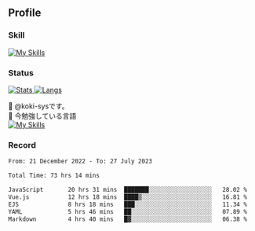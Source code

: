 ## Profile
### Skill
[![My Skills](https://skillicons.dev/icons?i=html,css,javascript,php,java,nodejs,react,bootstrap,docker,laravel,git,github,githubactions,materialui&theme=dark)](https://skillicons.dev)<br>
### Status
[![Stats](https://github-readme-stats.vercel.app/api?username=koki-sys&count_private=true&show_icons=true)
![Langs](https://github-readme-stats.vercel.app/api/top-langs/?username=koki-sys&layout=compact)](https://github.com/koki-sys)

👋 @koki-sysです。<br/>
🌱 今勉強している言語<br/>
[![My Skills](https://skillicons.dev/icons?i=typescript,react,golang&theme=dark)](https://skillicons.dev)


<!---
koki-sys/koki-sys is a ✨ special ✨ repository because its `README.md` (this file) appears on your GitHub profile.
You can click the Preview link to take a look at your changes.
--->

### Record
<!--START_SECTION:waka-->

```txt
From: 21 December 2022 - To: 27 July 2023

Total Time: 73 hrs 14 mins

JavaScript       20 hrs 31 mins  ███████░░░░░░░░░░░░░░░░░░   28.02 %
Vue.js           12 hrs 18 mins  ████▒░░░░░░░░░░░░░░░░░░░░   16.81 %
EJS              8 hrs 18 mins   ███░░░░░░░░░░░░░░░░░░░░░░   11.34 %
YAML             5 hrs 46 mins   ██░░░░░░░░░░░░░░░░░░░░░░░   07.89 %
Markdown         4 hrs 40 mins   █▓░░░░░░░░░░░░░░░░░░░░░░░   06.38 %
```

<!--END_SECTION:waka-->
